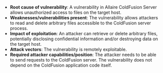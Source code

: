- **Root cause of vulnerability**: A vulnerability in Allaire ColdFusion Server allows unauthorized access to files on the target host.
- **Weaknesses/vulnerabilities present**: The vulnerability allows attackers to read and delete arbitrary files accessible to the ColdFusion server process.
- **Impact of exploitation**: An attacker can retrieve or delete arbitrary files, potentially disclosing confidential information and/or destroying data on the target host.
- **Attack vectors**: The vulnerability is remotely exploitable.
- **Required attacker capabilities/position**: The attacker needs to be able to send requests to the ColdFusion server. The vulnerability does not depend on the ColdFusion application code itself.